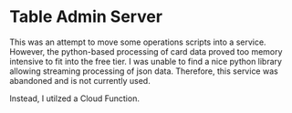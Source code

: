 # Table Admin Server

This was an attempt to move some operations scripts into a service.
However, the python-based processing of card data proved too memory intensive to fit into the free tier.
I was unable to find a nice python library allowing streaming processing of json data.
Therefore, this service was abandoned and is not currently used.

Instead, I utilzed a Cloud Function.